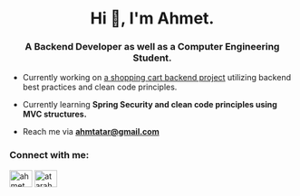 <h1 align="center">Hi 👋, I'm Ahmet.</h1>
<h3 align="center">A Backend Developer as well as a Computer Engineering Student.</h3>

- Currently working on [a shopping cart backend project](https://github.com/CAPELLAX02/shopping-cart-backend) utilizing backend best practices and clean code principles.

- Currently learning **Spring Security and clean code principles using MVC structures.**

- Reach me via **ahmtatar@gmail.com**

<h3 align="left">Connect with me:</h3>
<p align="left">
<a href="https://instagram.com/ahmet_atar02" target="blank"><img align="center" src="https://raw.githubusercontent.com/rahuldkjain/github-profile-readme-generator/master/src/images/icons/Social/instagram.svg" alt="ahmet_atar02" height="30" width="40" /></a>
<a href="https://www.linkedin.com/in/atarahmet/" target="blank"><img align="center" src="https://raw.githubusercontent.com/rahuldkjain/github-profile-readme-generator/master/src/images/icons/Social/linked-in-alt.svg" alt="atarahmet" height="30" width="40" /></a>
</p>
